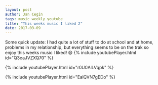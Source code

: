 ```yaml
---
layout: post
author: Jan Cegin
tags: music weekly youtube
title: "This weeks music I liked 2"
date: 2017-03-09
---
```

Some quick update: I had quite a lot of stuff to do at school and at home, problems in my relationship, but everything seems to be  on the trak so enjoy this weeks music I liked! :smile:
{% include youtubePlayer.html id="Q3eaJVZXQ70" %}

{% include youtubePlayer.html id="r0U0AlLVqpk" %}

{% include youtubePlayer.html id="EalQVN7gEDo" %}